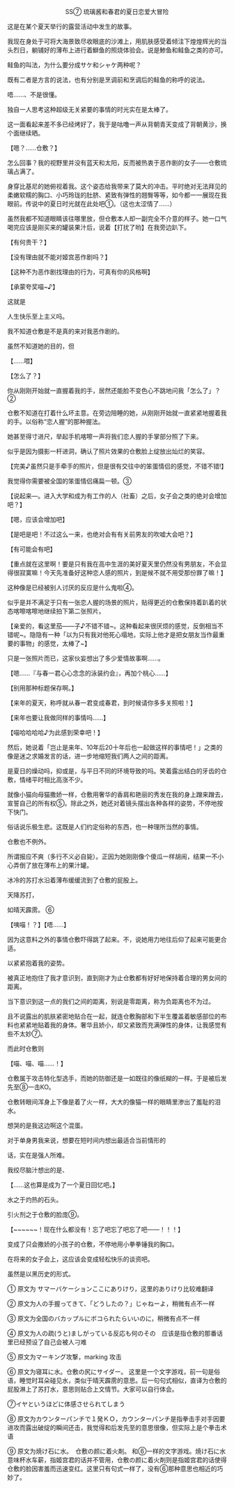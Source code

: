 <p align="center">SS⑦ 琉璃酱和春君的夏日恋爱大冒险</p>

这是在某个夏天举行的露营活动中发生的故事。

我现在身处于可将大海景致尽收眼底的沙滩上，用肌肤感受着倾注下煌煌辉光的当头烈日，躺铺好的薄布上进行着鰤鱼的照烧体验会。说是鯵鱼和鲑鱼之类的亦可。

鲑鱼的叫法，为什么要分成サケ和シャケ两种呢？

既有二者是方言的说法，也有分别是烹调前和烹调后的鲑鱼的称呼的说法。

唔……、不是很懂。

独自一人思考这种超级无关紧要的事情的时光实在是太棒了。

这一面看起来差不多已经烤好了，我于是咕噜一声从背朝青天变成了背朝黄沙，换个面继续晒。

【嗯？……仓敷？】

怎么回事？我的视野里并没有蓝天和太阳，反而被热衷于恶作剧的女子——仓敷琉璃占满了。

身穿比基尼的她俯视着我。这个姿态给我带来了莫大的冲击。平时绝对无法拜见的柔嫩软糯的胸口、小巧玲珑的肚脐、紧致有弹性的翘臀等等，如今都一一展现在我眼前。传说中的夏日时光就在此处吧①。（这也太涩情了……）

虽然我都不知道眼睛该往哪里放，但仓敷本人却一副完全不介意的样子。她一口气喝完应该是刚买来的罐装果汁后，说着【打扰了哟】在我旁边趴下。

【有何贵干？】

【没有理由就不能对姬宫恶作剧吗？】

【这种不为恶作剧找理由的行为，可真有你的风格啊】

【承蒙夸奖喵~♪】

这就是

人生快乐至上主义吗。

我不知道仓敷是不是真的来对我恶作剧的。

虽然不知道她的目的，但

【……喂】

【怎么了？】

你从刚刚开始就一直握着我的手，居然还能脸不变色心不跳地问我「怎么了」？②

仓敷不知道在打着什么坏主意。在旁边陪睡的她，从刚刚开始就一直紧紧地握着我的手。以俗称“恋人握”的那种握法。

她甚至得寸进尺，举起手机喀嚓一声将我们恋人握的手掌部分照了下来。

似乎是因为摄影一杆进洞，确认了照片效果的仓敷脸上绽放出灿烂的笑容。

【完美♪虽然只是手牵手的照片，但是很有交往中的笨蛋情侣的感觉，不错不错!】

我觉得你需要被全国的笨蛋情侣痛扁一顿。③

【说起来—。进入大学和成为有工作的人（社畜）之后，女子会之类的绝对会增加吧？】

【嗯，应该会增加吧】

【是吧是吧！不过这么一来，也绝对会有有关前男友的吹嘘大会吧？】

【有可能会有吧】

【重点就在这里啊！要是只有我在高中生涯的美好夏天里仍然没有男朋友，不会显得很寂寞嘛！今天先准备好这种恋人感的照片，到是候不就不用受那份罪了嘛！】

这种像是已经被别人讨厌的反应是什么鬼啦④。

似乎是并不满足于只有一张恋人握的场景的照片，贴得更近的仓敷保持着趴着的状态喀嚓喀嚓地继续拍下第二张照片。

【亲爱的，看这里茄——子♪不错不错~。这种看起来很厌烦的感觉，反倒相当不错呢~。隐隐有一种「以为只有我对他死心塌地，实际上他才是把女朋友当作最重要的事物」的感觉，太棒了~】

只是一张照片而已，这家伙妄想出了多少爱情故事啊……。

【嗯……『与春一君心心念念的泳装约会』，再加个桃心……】

【别用那种标题保存啊。】

【来年的夏天，称呼就从春一君变成春君，到时候请你多多关照啦！】

【来年也要让我做同样的事情吗……】

【喵哈哈哈哈♪为此感到荣幸吧！】

然后，她说着「岂止是来年、10年后20十年后也一起做这样的事情吧！」之类的像是迷之求婚发言的话，进一步地缩短我们两人之间的距离。

是夏日的燥动吗，抑或是，与平日不同的环境导致的吗。笑着露出结白的牙齿的仓敷，情绪平时相比高涨不少。

就像小猫向母猫撒娇一样，仓敷用奢华的香肩和艳丽的秀发在我的身上蹭来蹭去，宣誓自己的所有权⑤。除此之外，她还对着镜头摆出各种各样的姿势，不停地按下快门。

俗话说乐极生悲。这既是人们约定俗称的东西，也一种理所当然的事情。

仓敷也不例外。

所谓报应不爽（多行不义必自毙）。正因为她刚刚像个傻瓜一样胡闹，结果一不小心弄倒了放在薄布上的果汁罐。

冰冷的苏打水沿着薄布缓缓流到了仓敷的屁股上。

天降苏打，

如晴天霹雳。 ⑥

【咦喵！？】【唔……】

因为这意料之外的事情仓敷吓得跳了起来。不，说她用力地往后仰了起来可能更合适。

以紧紧抱着我的姿势。

被真正地抱住了我才意识到，直到刚才为止仓敷都有好好地保持着合理的男女间的距离。

当下意识到这一点的我们之间的距离，别说是零距离，称为负距离也不为过。

且不说露出的肌肤紧密地贴合在一起，就连仓敷胸部和下半生覆盖着敏感部位的布料也紧紧地贴着我的身体。奢华且娇小，却又紧致而充满弹性的身体，让我感觉有些不太妙⑦。

而此时仓敷则

【喵、喵、喵……！】

仓敷属于攻击特化型选手，而她的防御还是一如既往的像纸糊的一样。于是被后发先至⑧一击KO。

仓敷转眼间浑身上下像是着了火一样，大大的像猫一样的眼睛里渗出了羞耻的泪水。

想哭的是我这边啊这个混蛋。

对于单身男我来说，想要在短时间内想出最适合当前情形的

话，实在是强人所难。

我绞尽脑汁想出的是、

【……这也算是成为了一个夏日回忆吧。】

水之于灼热的石头。

引火剂之于仓敷的脸庞⑨。

【~~~~~~！现在什么都没有！忘了吧忘了吧忘了吧——！！！】

变成了只会撒娇的小孩子的仓敷，不停地用小拳拳锤我的胸口。

在将来的女子会上，这应该会变成轻松快乐的谈资吧。

虽然是以黑历史的形式。

① 原文为 サマーバケーションここにありけり，这里的ありけり比较难翻译

② 原文为人の手握ってきて、「どうしたの？」じゃねーよ，稍微有点不一样

③ 原文为全国のバカップルにボコられたらいいのに，稍微有点不一样

④ 原文为人の疏(うと)ましがっている反応も何のその　应该是指仓敷的那番话里已经预设了自己会被人刁难

⑤ 原文为マーキング攻撃，marking 攻击

⑥ 原文为寝耳に水。仓敷の尻にサイダー。 这里是一个文字游戏，前一句是俗语，睡觉时耳朵碰见水，类似于晴天霹雳的意思。后一句句式相似，直译为仓敷的屁股淋上了苏打水，意思则贴合上文情节。大家可以自行体会。

⑦イヤというほどに体感させられてしまう

⑧ 原文为カウンターパンチで１発ＫＯ，カウンターパンチ是指拳击手对手因要进攻而露出破绽的瞬间还击，我觉得和后发先至的意思很像，但实际上是个拳击术语

⑨ 原文为焼け石に水。　仓敷の颜に着火剤。 和⑥一样的文字游戏。焼け石に水意味杯水车薪，指姬宫君的话并不管用，仓敷の颜に着火剤则是指姬宫君的话使得仓敷的脸因害羞而迅速变红。这里只有句式一样了，没有⑥那种意思也相近的巧妙了。

